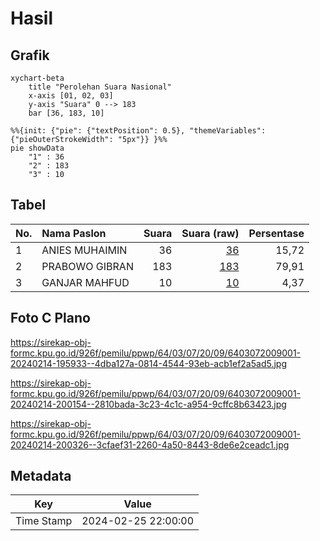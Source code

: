 # Hasil

## Grafik

```mermaid
xychart-beta
    title "Perolehan Suara Nasional"
    x-axis [01, 02, 03]
    y-axis "Suara" 0 --> 183
    bar [36, 183, 10]
```

```mermaid
%%{init: {"pie": {"textPosition": 0.5}, "themeVariables": {"pieOuterStrokeWidth": "5px"}} }%%
pie showData
    "1" : 36
    "2" : 183
    "3" : 10
```

## Tabel

| No. | Nama Paslon    | Suara | Suara (raw) | Persentase |
|:--- |:-------------- | -----:| -----------:| ----------:|
| 1   | ANIES MUHAIMIN | 36    | [36][p-1]   | 15,72      |
| 2   | PRABOWO GIBRAN | 183   | [183][p-2]  | 79,91      |
| 3   | GANJAR MAHFUD  | 10    | [10][p-3]   | 4,37       |


[p-1]: https://github.com/gigit-pemilu/pemilu-2024/blob/main/pilpres/hitung-suara/sub/64-kalimantan-timur/sub/03-berau/sub/07-pulau-derawan/sub/2009-kasai/sub/001-tps/sub/paslon-1.txt
[p-2]: https://github.com/gigit-pemilu/pemilu-2024/blob/main/pilpres/hitung-suara/sub/64-kalimantan-timur/sub/03-berau/sub/07-pulau-derawan/sub/2009-kasai/sub/001-tps/sub/paslon-2.txt
[p-3]: https://github.com/gigit-pemilu/pemilu-2024/blob/main/pilpres/hitung-suara/sub/64-kalimantan-timur/sub/03-berau/sub/07-pulau-derawan/sub/2009-kasai/sub/001-tps/sub/paslon-3.txt

## Foto C Plano

https://sirekap-obj-formc.kpu.go.id/926f/pemilu/ppwp/64/03/07/20/09/6403072009001-20240214-195933--4dba127a-0814-4544-93eb-acb1ef2a5ad5.jpg

https://sirekap-obj-formc.kpu.go.id/926f/pemilu/ppwp/64/03/07/20/09/6403072009001-20240214-200154--2810bada-3c23-4c1c-a954-9cffc8b63423.jpg

https://sirekap-obj-formc.kpu.go.id/926f/pemilu/ppwp/64/03/07/20/09/6403072009001-20240214-200326--3cfaef31-2260-4a50-8443-8de6e2ceadc1.jpg


## Metadata

| Key        | Value               |
| ---------- | ------------------- |
| Time Stamp | 2024-02-25 22:00:00 |



